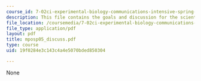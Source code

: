 ```yaml
---
course_id: 7-02ci-experimental-biology-communications-intensive-spring-2005
description: This file contains the goals and discussion for the scientific writing.
file_location: /coursemedia/7-02ci-experimental-biology-communications-intensive-spring-2005/19f0284e3c143c4a4e5070bded850304_mposp05_discuss.pdf
file_type: application/pdf
layout: pdf
title: mposp05_discuss.pdf
type: course
uid: 19f0284e3c143c4a4e5070bded850304

---
```

None